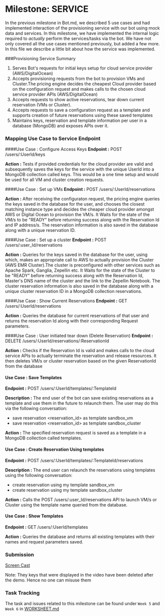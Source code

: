 # Milestone: SERVICE

In the previous milestone in Bot.md, we described 5 use cases and had implemented interaction of the provisioning service with our bot using mock data and services. In this milestone, we have implemented the internal logic required to *actually* perform the services/tasks via the bot. We have not only covered all the use cases mentioned previously, but added a few more. In this file we describe a little bit about how the service was implemented.

###Provisioning Service Summary
1. Serves Bot's requests for initial keys setup for cloud service provider (AWS/DigitalOcean)
2. Accepts provisioning requests from the bot to provision VMs and Cluster.The pricing engine decides the cheapest Cloud provider based on the configuration request and makes calls to the chosen cloud service provider APIs (AWS/DigitalOcean)
3. Accepts requests to show active reservations, tear down current reservation (VMs or Cluster).
4. Accepts requests to save a configuration request as a template and supports creation of future reservations using these saved templates
4. Maintains keys, reservation and template information per user in a database (MongoDB) and exposes APIs over it.


### Mapping Use Case to Service Endpoint
####Use Case : Configure Access Keys
**Endpoint :** POST /users/:UserId/keys

**Action :** Tests if provided credentials for the cloud provider are valid and subsequently saves the keys for the service with the unique UserId into a MongoDB collection called keys. This would be a one time setup and would be used for all VM and cluster creation requests. 

####Use Case : Set up VMs
**Endpoint :** POST /users/:UserId/reservations

**Action :** After receiving the configuraton request, the pricing engine queries the keys saved in the database for the user, and chooses the closest matching instance type and decides the cheaper cloud provider amongst AWS or Digital Ocean to provision the VM/s. It Waits for the state of the VM/s to be "READY" before returning success along with the Reservation Id and IP address/s. The reservation information is also saved in the database along with a unique reservation ID.

####Use Case : Set up a cluster
**Endpoint :** POST /users/:user_Id/reservations

**Action :** Queries for the keys saved in the database for the user, using which, makes an appropriate call to AWS to actually provision the Cluster (AWS EMR Cluster).The cluster is preconfigured with other services such as Apache Spark, Ganglia, Zepellin etc. It Waits for the state of the Cluster to be "READY" before returning success along with the Reservation Id, Master's DNS name of the cluster and the link to the Zepellin Notebook. The cluster reservation information is also saved in the database along with a unique cluster reservation ID in a MongoDB collection reservations.

####Use Case : Show Current Reservations
**Endpoint :** GET /users/:UserId/reservations

**Action :** Queries the database for current reservations of that user and returns the reservation Id along with their corresponding Request parameters.

####Use Case : User initiated tear down (Delete Reservation)
**Endpoint :** DELETE /users/:UserId/reservations/:ReservationId

**Action :** Checks if the Reservation Id is valid and makes calls to the cloud service APIs to actually terminate the reservation and release resources. It then deletes VM/s or cluster reservation based on the given ReservationId  from the database

#### Use Case : Save Templates
**Endpoint :** POST /users/:UserId/templates/:TemplateId

**Description :** The end user of the bot can save existing reservations as a template and use them in the future to relaunch them. The user may do this via the following conversation:

* save reservation <reservation_id> as template sandbox_vm
* save reservation <reservation_id> as template sandbox_cluster

**Action :** The specified reservation request is saved as a template in a MongoDB collection called templates.

#### Use Case : Create Reservation Using templates
**Endpoint :** POST /users/:UserId/templates/:TemplateId/reservations

**Description :** The end user can relaunch the reservations using templates using the following conversation:

* create reservation using my template sandbox_vm
* create reservation using my template sandbox_cluster

**Action :** Calls the POST /users/:user_Id/reservations API to launch VM/s or Cluster using the template name queried from the database.

#### Use Case : Show Templates
**Endpoint :** GET /users/:UserId/templates

**Action :** Queries the database and returns all existing templates with their names and request parameters saved. 

### Submission
[Screen Cast](https://www.youtube.com/watch?v=92oT-W1Pqxo)

Note: They keys that were displayed in the video have been deleted after the demo. Hence no one can misuse them

### Task Tracking
The task and issues related to this milestone can be found under `Week 5` and `Week 6` in [WORKSHEET.md](WORKSHEET.md)
